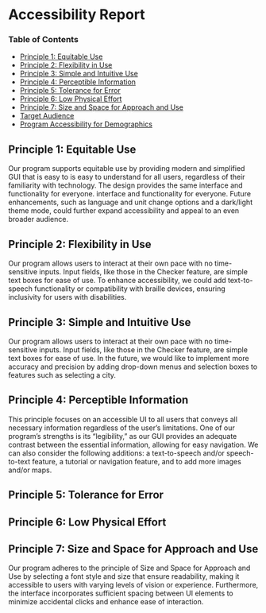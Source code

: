 # Accessibility Report

### Table of Contents
* [Principle 1: Equitable Use](#principle-1-equitable-use)
* [Principle 2: Flexibility in Use](#principle-2-flexibility-in-use)
* [Principle 3: Simple and Intuitive Use](#principle-3-simple-and-intuitive-use)
* [Principle 4: Perceptible Information](#principle-4-perceptible-information)
* [Principle 5: Tolerance for Error](#principle-5-tolerance-for-error)
* [Principle 6: Low Physical Effort](#principle-6-low-physical-effort)
* [Principle 7: Size and Space for Approach and Use](#principle-7-size-and-space-for-approach-and-use)
* [Target Audience](#target-audience)
* [Program Accessibility for Demographics](#program-accessibility-for-demographics)


## Principle 1: Equitable Use
Our program supports equitable use by providing modern and 
simplified GUI that is easy to is easy to understand for all users, 
regardless of their familiarity with technology.  The design provides the same 
interface and functionality for everyone. interface and functionality 
for everyone. Future enhancements, such as language and unit change options 
and a dark/light theme mode, could further expand accessibility and appeal to 
an even broader audience.

## Principle 2: Flexibility in Use
Our program allows users to interact at their own pace with no time-sensitive 
inputs. Input fields, like those in the Checker feature, are simple text boxes for 
ease of use. To enhance accessibility, we could add text-to-speech functionality or 
compatibility with braille devices, ensuring inclusivity for users with disabilities.


## Principle 3: Simple and Intuitive Use
Our program allows users to interact at their own pace with no time-sensitive inputs. 
Input fields, like those in the Checker feature, are simple text boxes for ease of use. 
In the future, we would like to implement more accuracy and precision by adding drop-down 
menus and selection boxes to features such as selecting a city.

## Principle 4: Perceptible Information
This principle focuses on an accessible UI to all users that conveys all necessary 
information regardless of the user’s limitations. One of our program’s strengths is 
its “legibility,” as our GUI provides an adequate contrast between the essential 
information, allowing for easy navigation. We can also consider the following additions: 
a text-to-speech and/or speech-to-text feature, a tutorial or navigation feature, 
and to add more images and/or maps.

## Principle 5: Tolerance for Error


## Principle 6: Low Physical Effort
## Principle 7: Size and Space for Approach and Use
Our program adheres to the principle of Size and Space 
for Approach and Use by selecting a font style and size that 
ensure readability, making it accessible to users with varying 
levels of vision or experience. Furthermore, the interface incorporates 
sufficient spacing between UI elements to minimize accidental 
clicks and enhance ease of interaction.


